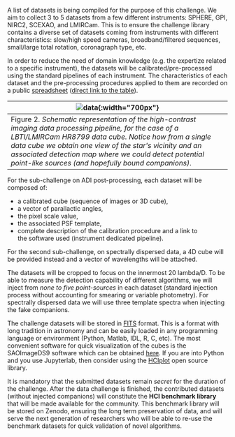 A list of datasets is being compiled for the purpose of this challenge. We aim to collect 3 to 5 datasets from a few different instruments: SPHERE, GPI, NIRC2, SCEXAO, and LMIRCam. This is to ensure the challenge library contains a diverse set of datasets coming from instruments with different characteristics: slow/high speed cameras, broadband/filtered sequences, small/large total rotation, coronagraph type, etc. 

In order to reduce the need of domain knowledge (e.g. the expertize related to a specific instrument), the datasets will be calibrated/pre-processed using the standard pipelines of each instrument. The characteristics of each dataset and the pre-processing procedures applied to them are recorded on a public [spreadsheet](pages/datasets_table) ([direct link to the table](https://docs.google.com/spreadsheets/d/1Zx7tTGNBMhCXpAa5KIoufdvMrxtjfA3q2gX03APMkaM/edit?usp=sharing)). 

| ![data](https://raw.githubusercontent.com/carlgogo/exoimaging_challenge/master/assets/images/challenge_fig2.001.png){:width="700px"} |
|---|
| Figure 2. *Schematic representation of the high-contrast imaging data processing pipeline, for the case of a LBTI/LMIRCam HR8799 data cube. Notice how from a single data cube we obtain one view of the star's vicinity and an associated detection map where we could detect potential point-like sources (and hopefully bound companions)*.  |

For the sub-challenge on ADI post-processing, each dataset will be composed of:
 * a calibrated cube (sequence of images or 3D cube),
 * a vector of parallactic angles,
 * the pixel scale value,
 * the associated PSF template, 
 * complete description of the calibration procedure and a link to the software used (instrument dedicated pipeline).
 
For the second sub-challenge, on spectrally dispersed data, a 4D cube will be provided instead and a vector of wavelengths will be attached.

The datasets will be cropped to focus on the innermost 20 lambda/D. To be able to measure the detection capability of different algorithms, we will inject from *none to five point-sources* in each dataset (standard injection process without accounting for smearing or variable photometry). For spectrally dispersed data we will use three template spectra when injecting the fake companions.

The challenge datasets will be stored in [FITS](https://en.wikipedia.org/wiki/FITS) format. This is a format with long tradition in astronomy and can be easily loaded in any programming language or environment (Python, Matlab, IDL, R, C, etc). The most convenient software for quick visualization of the cubes is the SAOImageDS9 software which can be obtained [here](http://ds9.si.edu/site/Download.html). If you are into Python and you use Jupyterlab, then consider using the [HCIplot](https://github.com/carlgogo/hciplot/) open source library. 

It is mandatory that the submitted datasets remain *secret* for the duration of the challenge. After the data challenge is finished, the contributed datasets (without injected companions) will constitute the **HCI benchmark library** that will be made available for the community. This benchmark library will be stored on Zenodo, ensuring the long term preservation of data, and will serve the next generation of researchers who will be able to re-use the benchmark datasets for quick validation of novel algorithms.


